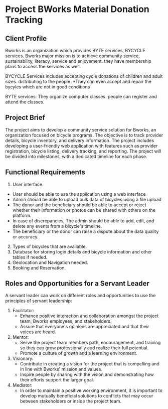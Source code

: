 # Project BWorks Material Donation Tracking

## Client Profile

Bworks is an organization which provides BYTE services, BYCYCLE services. Bworks major mission is to achieve community service, sustainability, literacy, service and enjoyement.
they have membership plans to access the services as well.

BYCYCLE Services includes accepting cycle donations of children and adult sizes.
distributing to the people.
*They can even accept and repair the bycyles which are not in good conditions

BYTE services:
They organize computer classes. people can register and attend the classes.

## Project Brief

The project aims to develop a community service solution for Bworks, an organization focused on bicycle programs. The objective is to track provider details, bicycle inventory, and delivery information. The project includes developing a user-friendly web application with features such as provider registration, bicycle listing, delivery tracking, and reporting. The project will be divided into milestones, with a dedicated timeline for each phase.

## Functional Requirements

1. User interface.
* User should be able to use the application using a web interface
* Admin should be able to upload bulk data of bicycles using a file upload
* The donor and the beneficiary should be able to accept or reject whether their information or photos can be shared with others on the platform.
* In case of discrepancies, The admin should be able to add, edit, and delete any events from a bicycle's timeline.
* The beneficiary or the donor can raise a dispute about the data quality or accuracy.
2. Types of bicycles that are available.
3. Database for storing login details and bicycle information and other tables if needed.
4. Geolocation and Navigation needed.
5. Booking and Reservation.

## Roles and Opportunities for a Servant Leader

A servant leader can work on different roles and opportunities to use the principles of servant leadership:

1. Facilitator:
    - Enhance positive interaction and collaboration amongst the project team, Bworks employees, and stakeholders.
    - Assure that everyone's opinions are appreciated and that their voices are heard.
2. Mentor:
    - Serve the project team members path, encouragement, and training so they can grow professionally and realize their full potential.
    - Promote a culture of growth and a learning environment.
3. Visionary:
    - Contribute in creating a vision for the project that is compelling and in line with Bworks' mission and values.
    - Inspire people by sharing with the vision and demonstrating how their efforts support the larger goal.
4. Mediator:
    - In order to maintain a positive working environment, it is important to develop mutually beneficial solutions to conflicts that may occur between stakeholders or inside the project team.